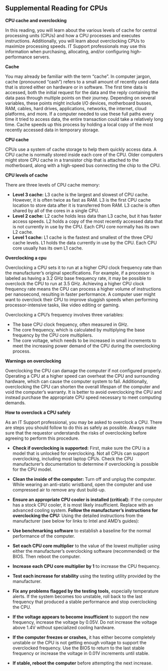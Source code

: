 
## Supplemental Reading for CPUs

**CPU cache and overclocking**

In this reading, you will learn about the various levels of cache for central processing units (CPUs) and how a CPU processes and executes instructions. Additionally, you will learn about overclocking CPUs to maximize processing speeds. IT Support professionals may use this information when purchasing, allocating, and/or configuring high-performance servers.  

**Cache**

You may already be familiar with the term “cache”. In computer jargon, cache (pronounced “cash”) refers to a small amount of recently used data that is stored either on hardware or in software. The first time data is accessed, both the initial request for the data and the reply containing the data pass through multiple points on their journey. Depending on several variables, these points might include I/O devices, motherboard busses, RAM, cables, hard drives, applications, networks, the internet, cloud platforms, and more. If a computer needed to use these full paths every time it tried to access data, the entire transaction could take a relatively long time. Cache speeds up this process by holding a local copy of the most recently accessed data in temporary storage.    

**CPU cache**

CPUs use a system of cache storage to help them quickly access data. A CPU cache is normally stored inside each core of the CPU. Older computers might store CPU cache in a transistor chip that is attached to the motherboard, along with a high-speed bus connecting the chip to the CPU. 

**CPU levels of cache**

There are three levels of CPU cache memory:

* **Level 3 cache:** L3 cache is the largest and slowest of CPU cache. However, it is often twice as fast as RAM. L3 is the first CPU cache location to store data after it is transferred from RAM. L3 cache is often shared by all of the cores in a single CPU. 
* **Level 2 cache:** L2 cache holds less data than L3 cache, but it has faster access speeds. L2 holds a copy of the most recently accessed data that is not currently in use by the CPU. Each CPU core normally has its own L2 cache.
* **Level 1 cache:** L1 cache is the fastest and smallest of the three CPU cache levels. L1 holds the data currently in use by the CPU. Each CPU core usually has its own L1 cache.

**Overclocking a cpu** 

Overclocking a CPU sets it to run at a higher CPU clock frequency rate than the manufacturer’s original specifications. For example, if a processor is labeled as having a 3.2 GHz base frequency rate, it may be possible to overclock the CPU to run at 3.5 GHz. Achieving a higher CPU clock frequency rate means the CPU can process a higher volume of instructions per nanosecond, resulting in faster performance. A computer user might want to overclock their CPU to improve sluggish speeds when performing processor-intensive tasks, like video editing or gaming. 

Overclocking a CPU’s frequency involves three variables:

* The base CPU clock frequency, often measured in GHz.
* The core frequency, which is calculated by multiplying the base frequency by the CPU core multipliers. 
* The core voltage, which needs to be increased in small increments to meet the increasing power demand of the CPU during the overclocking process.

**Warnings on overclocking**

Overclocking the CPU can damage the computer if not configured properly. Operating a CPU at a higher speed can overheat the CPU and surrounding hardware, which can cause the computer system to fail. Additionally, overclocking the CPU can shorten the overall lifespan of the computer and void the computer’s warranty. It is better to avoid overclocking the CPU and instead purchase the appropriate CPU speed necessary to meet computing demands.  

**How to overclock a CPU safely**

As an IT Support professional, you may be asked to overclock a CPU. There are steps you should follow to do this as safely as possible. Always make sure that the requestor understands the risks of overclocking before agreeing to perform this procedure. 

* **Check if overclocking is supported:** First, make sure the CPU is a model that is unlocked for overclocking. Not all CPUs can support overclocking, including most laptop CPUs. Check the CPU manufacturer’s documentation to determine if overclocking is possible for the CPU model.
* **Clean the inside of the computer:** Turn off and unplug the computer. While wearing an anti-static wristband, open the computer and use compressed air to remove any dust build-up. 
* **Ensure an appropriate CPU cooler is installed (critical):** If the computer has a stock CPU cooler, it is most likely insufficient. Replace with an advanced cooling system.
**Follow the manufacturer’s instructions for overclocking the CPU:** Using the detailed instructions from the manufacturer (see below for links to Intel and AMD’s guides):

* **Use benchmarking software** to establish a baseline for the normal performance of the computer.
* **Set each CPU core multiplier** to the value of the lowest multiplier using either the manufacturer’s overclocking software (recommended) or the BIOS. Then reboot the computer. 
* **Increase each CPU core multiplier by 1** to increase the CPU frequency. 
* **Test each increase for stability** using the testing utility provided by the manufacturer. 
* **Fix any problems flagged by the testing tools,** especially temperature alerts. If the system becomes too unstable, roll back to the last frequency that produced a stable performance and stop overclocking the CPU.
* **If the voltage appears to become insufficient** to support the new frequency, increase the voltage by 0.05V. Do not increase the voltage above 1.4V without specialized cooling hardware.
* **If the computer freezes or crashes,** it has either become completely unstable or the CPU is not getting enough voltage to support the overclocked frequency. Use the BIOS to return to the last stable frequency or increase the voltage in 0.01V increments until stable.
* **If stable, reboot the computer** before attempting the next increase. 

